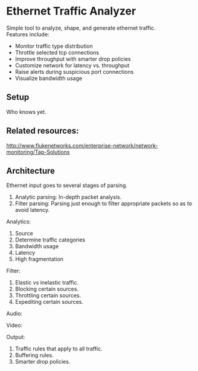# Ethernet Traffic Analyzer

Simple tool to analyze, shape, and generate ethernet traffic. <br/>
Features include:
* Monitor traffic type distribution
* Throttle selected tcp connections
* Improve throughput with smarter drop policies
* Customize network for latency vs. throughput
* Raise alerts during suspicious port connections
* Visualize bandwidth usage

## Setup

Who knows yet.

## Related resources:

http://www.flukenetworks.com/enterprise-network/network-monitoring/Tap-Solutions

## Architecture

Ethernet input goes to several stages of parsing.
1. Analytic parsing: In-depth packet analysis.
2. Filter parsing: Parsing just enough to filter appropriate packets so as to avoid latency.

Analytics:
1. Source
2. Determine traffic categories
3. Bandwidth usage
4. Latency
5. High fragmentation

Filter:
1. Elastic vs inelastic traffic.
2. Blocking certain sources.
3. Throttling certain sources.
4. Expediting certain sources.

Audio:

Video:

Output:
1. Traffic rules that apply to all traffic.
2. Buffering rules.
3. Smarter drop policies.
